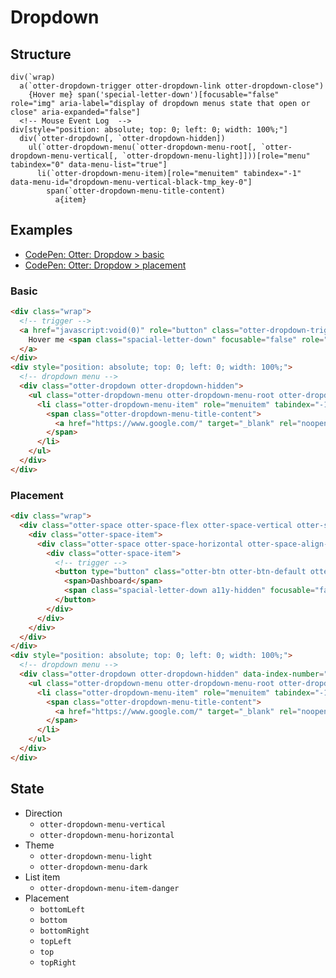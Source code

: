 # Dropdown

## Structure

```code
div(`wrap)
  a(`otter-dropdown-trigger otter-dropdown-link otter-dropdown-close")
    {Hover me} span('special-letter-down')[focusable="false" role="img" aria-label="display of dropdown menus state that open or close" aria-expanded="false"]
  <!-- Mouse Event Log  -->
div[style="position: absolute; top: 0; left: 0; width: 100%;"]
  div(`otter-dropdown[, `otter-dropdown-hidden])
    ul(`otter-dropdown-menu(`otter-dropdown-menu-root[, `otter-dropdown-menu-vertical[, `otter-dropdown-menu-light]]))[role="menu" tabindex="0" data-menu-list="true"]
      li(`otter-dropdown-menu-item)[role="menuitem" tabindex="-1" data-menu-id="dropdown-menu-vertical-black-tmp_key-0"]
        span(`otter-dropdown-menu-title-content)
          a{item}
```

## Examples

- [CodePen: Otter: Dropdow > basic](https://codepen.io/sogyeokdong/pen/YzYENKE "Otter: Dropdow > basic")
- [CodePen: Otter: Dropdow > placement](https://codepen.io/sogyeokdong/pen/yLpveeO "Otter: Dropdow > placement")

### Basic

```html
<div class="wrap">
  <!-- trigger -->
  <a href="javascript:void(0)" role="button" class="otter-dropdown-trigger otter-dropdown-link otter-dropdown-close">
    Hover me <span class="spacial-letter-down" focusable="false" role="img" aria-label="display of dropdown menus state that open or close" aria-expanded="false">&#8744;</span>
  </a>
</div>
<div style="position: absolute; top: 0; left: 0; width: 100%;">
  <!-- dropdown menu -->
  <div class="otter-dropdown otter-dropdown-hidden">
    <ul class="otter-dropdown-menu otter-dropdown-menu-root otter-dropdown-menu-vertical otter-dropdown-menu-light" role="menu" tabindex="0" data-menu-list="true">
      <li class="otter-dropdown-menu-item" role="menuitem" tabindex="-1" data-menu-id="dropdown-menu-vertical-black-tmp_key-0">
        <span class="otter-dropdown-menu-title-content">
          <a href="https://www.google.com/" target="_blank" rel="noopener noreferrer">1st menu item</a>
        </span>
      </li>
    </ul>
  </div>
</div> 
```

### Placement

```html
<div class="wrap">
  <div class="otter-space otter-space-flex otter-space-vertical otter-space-align-center otter-space-vertical-gap-8">
    <div class="otter-space-item">
      <div class="otter-space otter-space-horizontal otter-space-align-center otter-space-horizontal-gap-8">
        <div class="otter-space-item">
          <!-- trigger -->
          <button type="button" class="otter-btn otter-btn-default otter-dropdown-trigger otter-dropdown-link otter-dropdown-close" data-index-number="1" data-placement="bottomLeft">
            <span>Dashboard</span>
            <span class="spacial-letter-down a11y-hidden" focusable="false" role="img" aria-label="display of dropdown menus state that open or close" aria-expanded="false">&#8744;</span>
          </button>
        </div>
      </div>
    </div>
  </div>
</div>
<div style="position: absolute; top: 0; left: 0; width: 100%;">
  <!-- dropdown menu -->
  <div class="otter-dropdown otter-dropdown-hidden" data-index-number="1">
    <ul class="otter-dropdown-menu otter-dropdown-menu-root otter-dropdown-menu-vertical otter-dropdown-menu-light" role="menu" tabindex="0" data-menu-list="true">
      <li class="otter-dropdown-menu-item" role="menuitem" tabindex="-1" data-menu-id="dropdown-menu-vertical-black-tmp_key-0-0">
        <span class="otter-dropdown-menu-title-content">
          <a href="https://www.google.com/" target="_blank" rel="noopener noreferrer">Repositories</a>
        </span>
      </li>
    </ul>
  </div>
</div> 
```

## State
- Direction
  - `otter-dropdown-menu-vertical`
  - `otter-dropdown-menu-horizontal`
- Theme
  - `otter-dropdown-menu-light`
  - `otter-dropdown-menu-dark`
- List item
  - `otter-dropdown-menu-item-danger`
- Placement
  - `bottomLeft`
  - `bottom`
  - `bottomRight`
  - `topLeft`
  - `top`
  - `topRight`

